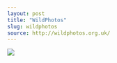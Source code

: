```yaml
---
layout: post
title: "WildPhotos"
slug: wildphotos
source: http://wildphotos.org.uk/
---
```


<img src="{{ site.url }}/assets/img/screenshots/wildphotos.jpg">
